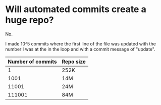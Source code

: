 # Will automated commits create a huge repo?

No.

I made 10^5 commits where the first line of the file was updated with the number
I was at the in the loop and with a commit message of "update".


| Number of commits  | Repo size |
| ------------- | ------------- |
| 1  | 252K  |
| 1001  | 14M  |
| 11001 | 24M  |
| 111001 | 84M |
